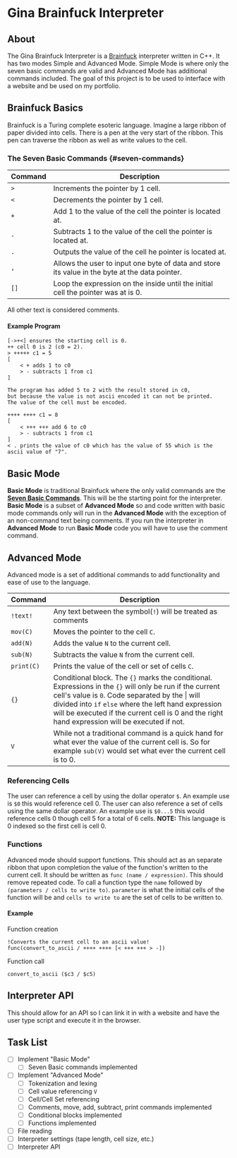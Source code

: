 # Gina Brainfuck Interpreter
## About
The Gina Brainfuck Interpreter is a [Brainfuck](https://en.wikipedia.org/wiki/Brainfuck) interpreter written in C++. It has two modes Simple and Advanced Mode. Simple Mode is where only the seven basic commands are valid and Advanced Mode has additional commands included. The goal of this project is to be used to interface with a website and be used on my portfolio.

## Brainfuck Basics
Brainfuck is a Turing complete esoteric language. Imagine a large ribbon of paper divided into cells. There is a pen at the very start of the ribbon. This pen can traverse the ribbon as well as write values to the cell.
### The Seven Basic Commands {#seven-commands}
| Command | Description |
| ----------- | ----------- |
| `>` | Increments the pointer by 1 cell.|
| `<` | Decrements the pointer by 1 cell. |
| `+` | Add 1 to the value of the cell the pointer is located at. |
| `-` | Subtracts 1 to the value of the cell the pointer is located at. |
| `.` | Outputs the value of the cell he pointer is located at. |
| `,` | Allows the user to input one byte of data and store its value in the byte at the data pointer.|
| `[]` | Loop the expression on the inside until the initial cell the pointer was at is 0. |
All other text is considered comments.
#### Example Program
```
[->+<] ensures the starting cell is 0.
++ cell 0 is 2 (c0 = 2).
> +++++ c1 = 5
[
    < + adds 1 to c0
    > - subtracts 1 from c1
]

The program has added 5 to 2 with the result stored in c0,
but because the value is not ascii encoded it can not be printed.
The value of the cell must be encoded.

++++ ++++ c1 = 8
[
    < +++ +++ add 6 to c0
    > - subtracts 1 from c1
]
< . prints the value of c0 which has the value of 55 which is the ascii value of "7".
```

## Basic Mode
**Basic Mode** is traditional Brainfuck where the only valid commands are the [**Seven Basic Commands**](#seven-commands). This will be the starting point for the interpreter. **Basic Mode** is a subset of **Advanced Mode** so and code written with basic mode commands only will run in the **Advanced Mode** with the exception of an non-command text being comments. If you run the interpreter in **Advanced Mode** to run **Basic Mode** code you will have to use the comment command.

## Advanced Mode
Advanced mode is a set of additional commands to add functionality and ease of use to the language.

| Command | Description |
| ----------- | ----------- |
| `!text!` | Any text between the symbol(`!`) will be treated as comments |
| `mov(C)` | Moves the pointer to the cell `C`. |
| `add(N)` | Adds the value `N` to the current cell. |
| `sub(N)` | Subtracts the value `N` from the current cell. |
| `print(C)` | Prints the value of the cell or set of cells `C`. |
| `{}` | Conditional block. The `{}` marks the conditional. Expressions in the `{}` will only be run if the current cell's value is `0`. Code separated by the &#124; will divided into `if` `else` where the left hand expression will be executed if the current cell is 0 and the right hand expression will be executed if not. |
| `V` | While not a traditional command is a quick hand for what ever the value of the current cell is. So for example `sub(V)` would set what ever the current cell is to 0. |

### Referencing Cells
The user can reference a cell by using the dollar operator `$`. An example use is `$0` this would reference cell 0. The user can also reference a set of cells using the same dollar operator. An example use is `$0...5` this would reference cells 0 though cell 5 for a total of 6 cells. **NOTE:** This language is 0 indexed so the first cell is cell 0.

### Functions
Advanced mode should support functions. This should act as an separate ribbon that upon completion the value of the function's written to the current cell. It should be written as `func (name / expression)`. This should remove repeated code. To call a function type the `name` followed by `(parameters / cells to write to)`. `parameter` is what the initial cells of the function will be and `cells to write to` are the set of cells to be written to.

#### Example
Function creation
```
!Converts the current cell to an ascii value!
func(convert_to_ascii / ++++ ++++ [< +++ +++ > -])
```
Function call
```
convert_to_ascii ($c3 / $c5)
```

## Interpreter API
This should allow for an API so I can link it in with a website and have the user type script and execute it in the browser.

## Task List
- [ ] Implement "Basic Mode"
    - [ ] Seven Basic commands implemented
- [ ] Implement "Advanced Mode"
    - [ ] Tokenization and lexing
    - [ ] Cell value referencing `V`
    - [ ] Cell/Cell Set referencing
    - [ ] Comments, move, add, subtract, print commands implemented
    - [ ] Conditional blocks implemented
    - [ ] Functions implemented
- [ ] File reading
- [ ] Interpreter settings (tape length, cell size, etc.)
- [ ] Interpreter API
